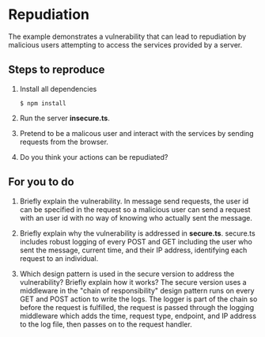 # Repudiation

The example demonstrates a vulnerability that can lead to repudiation by malicious users attempting to access the services provided by a server.

## Steps to reproduce

1. Install all dependencies

    `$ npm install`

2. Run the server __insecure.ts__.

3. Pretend to be a malicous user and interact with the services by sending requests from the browser.

4. Do you think your actions can be repudiated?

## For you to do

1. Briefly explain the vulnerability.
    In message send requests, the user id can be specified in the request so a malicious
    user can send a request with an user id with no way of knowing who actually sent the 
    message. 
    
2. Briefly explain why the vulnerability is addressed in __secure.ts__.
    secure.ts includes robust logging of every POST and GET including the user who sent the message,
    current time, and their IP address, identifying each request to an individual.

3. Which design pattern is used in the secure version to address the vulnerability? Briefly explain how it works?
    The secure version uses a middleware in the "chain of responsibility" design pattern
    runs on every GET and POST action to write the logs. The logger is part of the chain so
    before the request is fulfilled, the request is passed through the logging middleware which
    adds the time, request type, endpoint, and IP address to the log file, then passes on to the
    request handler.

